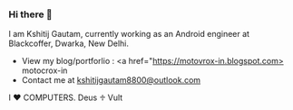 ### Hi there 👋

I am Kshitij Gautam, currently working as an Android engineer at Blackcoffer, Dwarka, New Delhi. 

- View my blog/portforlio : <a href="https://motovrox-in.blogspot.com> motocrox-in </a>
- Contact me at <a href="mailto: kshitijgautam8800@outlook.com"> kshitijgautam8800@outlook.com </a>  
  
I ♥ COMPUTERS. 
Deus ♱ Vult
